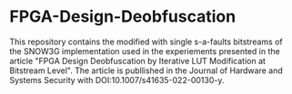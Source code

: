 # FPGA-Design-Deobfuscation

This repository contains the modified with single s-a-faults bitstreams of the SNOW3G implementation used in the experiements presented in the article "FPGA Design Deobfuscation by Iterative LUT Modification at Bitstream Level". The article is publlished in the Journal of Hardware and Systems Security with DOI:10.1007/s41635-022-00130-y.
